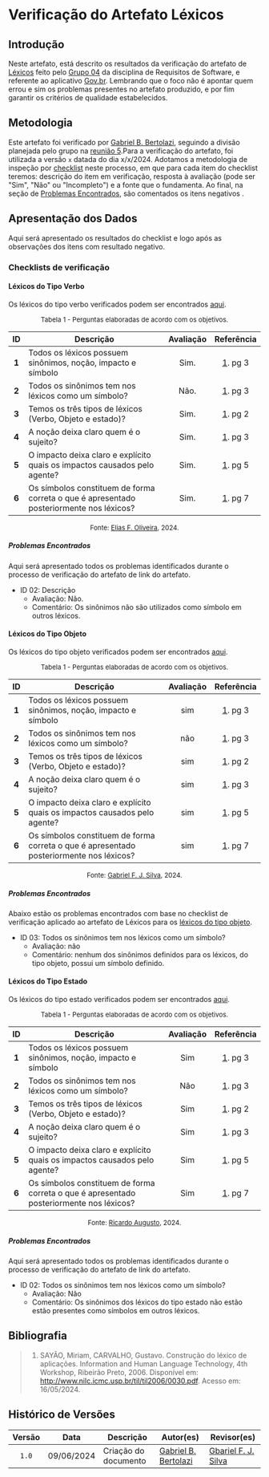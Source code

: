 # Verificação do Artefato Léxicos

## Introdução

Neste artefato, está descrito os resultados da verificação do artefato de [Léxicos](https://mmclovin.github.io/2024.1-Gov.br/#/modelagem/lexicos) feito pelo [Grupo 04](https://mmclovin.github.io/2024.1-Gov.br/#/README) da disciplina de Requisitos de Software, e referente ao aplicativo [Gov.br](https://play.google.com/store/apps/details?id=br.gov.meugovbr&hl=pt_BR&gl=US). Lembrando que o foco não é apontar quem errou e sim os problemas presentes no artefato produzido, e por fim garantir os critérios de qualidade estabelecidos.

## Metodologia

Este artefato foi verificado por [Gabriel B. Bertolazi](https://github.com/Bertolazi), seguindo a divisão planejada pelo grupo na [reunião 5](https://mmclovin.github.io/2024.1-App_Correios/atas/ata5/).Para a verificação do artefato, foi utilizada a versão `x` datada do dia x/x/2024. Adotamos a metodologia de inspeção por [checklist](#checklist-de-verificacao) neste processo, em que para cada item do checklist teremos: descrição do item em verificação, resposta à avaliação (pode ser "Sim", "Não" ou "Incompleto") e a fonte que o fundamenta. Ao final, na seção de [Problemas Encontrados](#problemas-encontrados), são comentados os itens negativos .

## Apresentação dos Dados

Aqui será apresentado os resultados do checklist e logo após as observações dos itens com resultado negativo.

### Checklists de verificação

#### Léxicos do Tipo Verbo

Os léxicos do tipo verbo verificados podem ser encontrados [aqui](https://mmclovin.github.io/2024.1-Gov.br/#/modelagem/lexicos?id=l%c3%a9xicos-do-tipo-verbo).

<font size="2"><p style="text-align: center">Tabela 1 - Perguntas elaboradas de acordo com os objetivos.</p></font>

<center markdown="1">

| ID | Descrição | Avaliação | Referência|
|:--:| --------- | :-------: | :-------: |
| **1** | Todos os léxicos possuem sinônimos, noção, impacto e símbolo | Sim. | <a href="#ref1">1</a>. pg 3 |
| **2** | Todos os sinônimos tem nos léxicos como um símbolo? | Não. | <a href="#ref1">1</a>. pg 3 |
| **3** | Temos os três tipos de léxicos (Verbo, Objeto e estado)? | Sim. | <a href="#ref1">1</a>. pg 2  |
| **4** | A noção deixa claro quem é o sujeito? | Sim. | <a href="#ref1">1</a>. pg 3 |
| **5** | O impacto deixa claro e explícito quais os impactos causados pelo agente? | Sim. | <a href="#ref1">1</a>. pg 5 |
| **6** | Os símbolos constituem de forma correta o que é apresentado posteriormente nos léxicos? | Sim. | <a href="#ref1">1</a>. pg 7 |

</center>

<font size="2"><p style="text-align: center">Fonte: [Elias F. Oliveira](https://github.com/EliasOliver21), 2024.</p></font>


##### Problemas Encontrados

Aqui será apresentado todos os problemas identificados durante o processo de verificação do artefato de link do artefato.

- ID 02: Descrição
    - Avaliação: Não.
    - Comentário: Os sinônimos não são utilizados como símbolo em outros léxicos.

#### Léxicos do Tipo Objeto

Os léxicos do tipo objeto verificados podem ser encontrados [aqui](https://mmclovin.github.io/2024.1-Gov.br/#/modelagem/lexicos?id=l%c3%a9xicos-do-tipo-objeto).

<font size="2"><p style="text-align: center">Tabela 1 - Perguntas elaboradas de acordo com os objetivos.</p></font>

<center markdown="1">

| ID | Descrição | Avaliação | Referência|
|:--:| --------- | :-------: | :-------: |
| **1** | Todos os léxicos possuem sinônimos, noção, impacto e símbolo | sim | <a href="#ref1">1</a>. pg 3 |
| **2** | Todos os sinônimos tem nos léxicos como um símbolo? | não | <a href="#ref1">1</a>. pg 3 |
| **3** | Temos os três tipos de léxicos (Verbo, Objeto e estado)? | sim | <a href="#ref1">1</a>. pg 2  |
| **4** | A noção deixa claro quem é o sujeito? | sim | <a href="#ref1">1</a>. pg 3 |
| **5** | O impacto deixa claro e explícito quais os impactos causados pelo agente? | sim | <a href="#ref1">1</a>. pg 5 |
| **6** | Os símbolos constituem de forma correta o que é apresentado posteriormente nos léxicos? | sim | <a href="#ref1">1</a>. pg 7 |

</center>

<font size="2"><p style="text-align: center">Fonte: [Gabriel F. J. Silva](https://github.com/MMcLovin), 2024.</p></font>


##### Problemas Encontrados

Abaixo estão os problemas encontrados com base no checklist de verificação aplicado ao artefato de Léxicos para os [léxicos do tipo objeto](https://mmclovin.github.io/2024.1-Gov.br/#/modelagem/lexicos?id=l%c3%a9xicos-do-tipo-objeto).

- ID 03: Todos os sinônimos tem nos léxicos como um símbolo?
    - Avaliação: não
    - Comentário: nenhum dos sinônimos definidos para os léxicos, do tipo objeto, possui um símbolo definido.

#### Léxicos do Tipo Estado

Os léxicos do tipo estado verificados podem ser encontrados [aqui](https://mmclovin.github.io/2024.1-Gov.br/#/modelagem/lexicos?id=l%c3%a9xicos-do-tipo-estado).

<font size="2"><p style="text-align: center">Tabela 1 - Perguntas elaboradas de acordo com os objetivos.</p></font>

<center markdown="1">

| ID | Descrição | Avaliação | Referência|
|:--:| --------- | :-------: | :-------: |
| **1** | Todos os léxicos possuem sinônimos, noção, impacto e símbolo | Sim | <a href="#ref1">1</a>. pg 3 |
| **2** | Todos os sinônimos tem nos léxicos como um símbolo? | Não | <a href="#ref1">1</a>. pg 3 |
| **3** | Temos os três tipos de léxicos (Verbo, Objeto e estado)? | Sim | <a href="#ref1">1</a>. pg 2  |
| **4** | A noção deixa claro quem é o sujeito? | Sim | <a href="#ref1">1</a>. pg 3 |
| **5** | O impacto deixa claro e explícito quais os impactos causados pelo agente? | Sim | <a href="#ref1">1</a>. pg 5 |
| **6** | Os símbolos constituem de forma correta o que é apresentado posteriormente nos léxicos? | Sim | <a href="#ref1">1</a>. pg 7 |

</center>

<font size="2"><p style="text-align: center">Fonte: [Ricardo Augusto](https://github.com/avmricardo), 2024.</p></font>


##### Problemas Encontrados

Aqui será apresentado todos os problemas identificados durante o processo de verificação do artefato de link do artefato.

- ID 02: Todos os sinônimos tem nos léxicos como um símbolo?
    - Avaliação: Não
    - Comentário: Os sinônimos dos léxicos do tipo estado não estão estão presentes como símbolos em outros léxicos.

## Bibliografia

> 1. SAYÃO, Miriam, CARVALHO, Gustavo. Construção do léxico de aplicações. Information and Human Language Technology, 4th Workshop, Ribeirão Preto, 2006. Disponível em: http://www.nilc.icmc.usp.br/til/til2006/0030.pdf. Acesso em: 16/05/2024.

## Histórico de Versões

| Versão | Data | Descrição | Autor(es) | Revisor(es) |
| :----: | :--: | --------- | ----------- | ------ |
| `1.0`  | 09/06/2024 | Criação do documento |[Gabriel B. Bertolazi](https://github.com/Bertolazi) | [Gbariel F. J. Silva][GabrielFGH] |

[ClaudioGH]: https://github.com/claudiohsc
[DaniloGH]: https://github.com/Danilo-Carvalho-Antunes
[EliasGH]: https://github.com/EliasOliver21
[GabrielBGH]: https://github.com/Bertolazi
[GabrielFGH]: https://github.com/MMcLovin
[PabloGH]: https://github.com/pabloheika
[RicardoGH]: https://www.github.com/avmricardo
